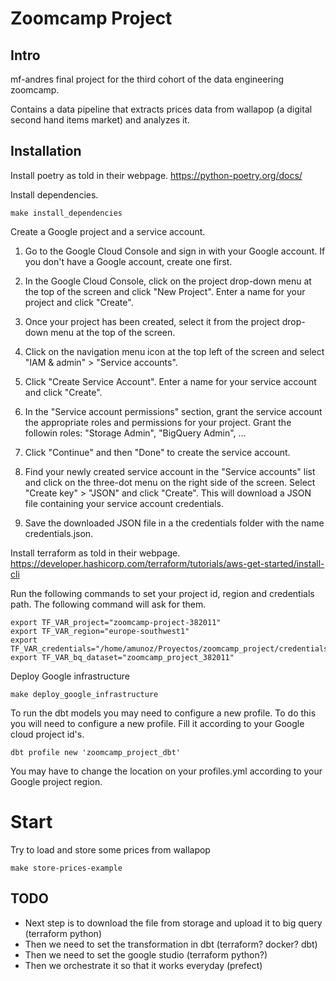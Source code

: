 # Zoomcamp Project

## Intro

mf-andres final project for the third cohort of the data engineering zoomcamp.

Contains a data pipeline that extracts prices data from wallapop (a digital second hand items market)
and analyzes it.

## Installation

Install poetry as told in their webpage. https://python-poetry.org/docs/

Install dependencies.

```commandline
make install_dependencies
```

Create a Google project and a service account.

1. Go to the Google Cloud Console and sign in with your Google account. If you don't have a Google account, create one
   first.

2. In the Google Cloud Console, click on the project drop-down menu at the top of the screen and click "New Project".
   Enter a name for your project and click "Create".

3. Once your project has been created, select it from the project drop-down menu at the top of the screen.

4. Click on the navigation menu icon at the top left of the screen and select "IAM & admin" > "Service accounts".

5. Click "Create Service Account". Enter a name for your service account and click "Create".

6. In the "Service account permissions" section, grant the service account the appropriate roles and permissions for
   your project. Grant the followin roles: "Storage Admin", "BigQuery Admin", ...

7. Click "Continue" and then "Done" to create the service account.

8. Find your newly created service account in the "Service accounts" list and click on the three-dot menu on the right
   side of the screen. Select "Create key" > "JSON" and click "Create". This will download a JSON file containing your
   service account credentials.

9. Save the downloaded JSON file in a the credentials folder with the name credentials.json.

Install terraform as told in their
webpage. https://developer.hashicorp.com/terraform/tutorials/aws-get-started/install-cli

Run the following commands to set your project id, region and credentials path. The following command will ask for them.

```
export TF_VAR_project="zoomcamp-project-382011"
export TF_VAR_region="europe-southwest1"
export TF_VAR_credentials="/home/amunoz/Proyectos/zoomcamp_project/credentials/credentials.json"
export TF_VAR_bq_dataset="zoomcamp_project_382011"
```

Deploy Google infrastructure

```commandline
make deploy_google_infrastructure
```

To run the dbt models you may need to configure a new profile. To do this you will need to configure 
a new profile. Fill it according to your Google cloud project id's.

```commandline
dbt profile new 'zoomcamp_project_dbt'
```

You may have to change the location on your profiles.yml according to your Google project region.

# Start

Try to load and store some prices from wallapop

```commandline
make store-prices-example
```

## TODO

* Next step is to download the file from storage and upload it to big query (terraform python)
* Then we need to set the transformation in dbt (terraform? docker? dbt)
* Then we need to set the google studio (terraform python?)
* Then we orchestrate it so that it works everyday (prefect)
